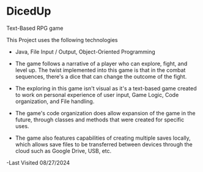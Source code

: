 # DicedUp
Text-Based RPG game

This Project uses the following technologies
- Java, File Input / Output, Object-Oriented Programming

- The game follows a narrative of a player who can explore, fight, and level up. The twist implemented into this game is that in the combat sequences, there's a dice that can change the outcome of the fight. 
- The exploring in this game isn't visual as it's a text-based game created to work on personal experience of user input, Game Logic, Code organization, and File handling.
- The game's code organization does allow expansion of the game in the future, through classes and methods that were created for specific uses. 
- The game also features capabilities of creating multiple saves locally, which allows save files to be transferred between devices through the cloud such as Google Drive, USB, etc.

-Last Visited 08/27/2024
